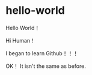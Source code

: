 # hello-world
Hello World！

Hi Human！

I began to learn Github！！！

OK！
It isn't the same as before.
